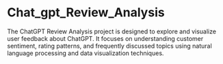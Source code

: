 # Chat_gpt_Review_Analysis
The ChatGPT Review Analysis project is designed to explore and visualize user feedback about ChatGPT. It focuses on understanding customer sentiment, rating patterns, and frequently discussed topics using natural language processing and data visualization techniques.  
